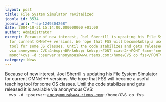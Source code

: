 ```yaml
---
layout: post
title: File System Simulator revitalized
joomla_id: 3534
joomla_url: "-sp-1249304268"
date: 2004-10-31 15:14:00.000000000 +01:00
author: Administrator
excerpt: Because of new interest, Joel Sherrill is updating his File System Simulator
  for current OMNeT++ versions. We hope that FSS will become&nbsp;a useful teaching
  tool for some OS classes. Until the code stabilizes and gets released it is available
  via anonymous CVS:&nbsp;<BR>&nbsp; &nbsp;<FONT size=2><FONT face="courier new, courier,
  mono">cvs -d :pserver:anonymous@www.rtems.com:/home/CVS co fss</FONT></FONT>
category: News
---
```

Because of new interest, Joel Sherrill is updating his File System Simulator for current OMNeT++ versions. We hope that FSS will become&nbsp;a useful teaching tool for some OS classes. Until the code stabilizes and gets released it is available via anonymous CVS:&nbsp;<BR>&nbsp; &nbsp;<FONT size=2><FONT face="courier new, courier, mono">cvs -d :pserver:anonymous@www.rtems.com:/home/CVS co fss</FONT></FONT> 

